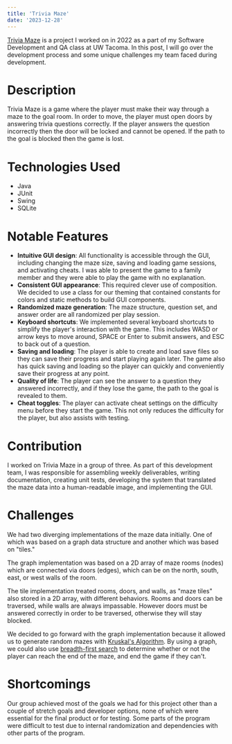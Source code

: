 ```yaml
---
title: 'Trivia Maze'
date: '2023-12-28'
---
```


[Trivia Maze](https://github.com/OtherAndrew/trivia-maze) is a project I worked on in 2022 as a part of my Software Development and QA class at UW Tacoma. In this post, I will go over the development process and some unique challenges my team faced during development.

# Description

Trivia Maze is a game where the player must make their way through a maze to the goal room. In order to move, the player must open doors by answering trivia questions correctly. If the player answers the question incorrectly then the door will be locked and cannot be opened. If the path to the goal is blocked then the game is lost.

# Technologies Used

- Java
- JUnit
- Swing
- SQLite

# Notable Features

- **Intuitive GUI design**: All functionality is accessible through the GUI, including changing the maze size, saving and loading game sessions, and activating cheats. I was able to present the game to a family member and they were able to play the game with no explanation.
- **Consistent GUI appearance**: This required clever use of composition. We decided to use a class for our theming that contained constants for colors and static methods to build GUI components.
- **Randomized maze generation**: The maze structure, question set, and answer order are all randomized per play session.
- **Keyboard shortcuts**: We implemented several keyboard shortcuts to simplify the player's interaction with the game. This includes WASD or arrow keys to move around, SPACE or Enter to submit answers, and ESC to back out of a question.
- **Saving and loading**: The player is able to create and load save files so they can save their progress and start playing again later. The game also has quick saving and loading so the player can quickly and conveniently save their progress at any point.
- **Quality of life**: The player can see the answer to a question they answered incorrectly, and if they lose the game, the path to the goal is revealed to them.
- **Cheat toggles**: The player can activate cheat settings on the difficulty menu before they start the game. This not only reduces the difficulty for the player, but also assists with testing.

# Contribution

I worked on Trivia Maze in a group of three. As part of this development team, I was responsible for assembling weekly deliverables, writing documentation, creating unit tests, developing the system that translated the maze data into a human-readable image, and implementing the GUI.

# Challenges

We had two diverging implementations of the maze data initially. One of which was based on a graph data structure and another which was based on "tiles."

The graph implementation was based on a 2D array of maze rooms (nodes) which are connected via doors (edges), which can be on the north, south, east, or west walls of the room.

The tile implementation treated rooms, doors, and walls, as "maze tiles" also stored in a 2D array, with different behaviors. Rooms and doors can be traversed, while walls are always impassable. However doors must be answered correctly in order to be traversed, otherwise they will stay blocked.

We decided to go forward with the graph implementation because it allowed us to generate random mazes with [Kruskal's Algorithm](https://en.wikipedia.org/wiki/Kruskal%27s_algorithm). By using a graph, we could also use [breadth-first search](https://en.wikipedia.org/wiki/Breadth-first_search) to determine whether or not the player can reach the end of the maze, and end the game if they can't.

# Shortcomings

Our group achieved most of the goals we had for this project other than a couple of stretch goals and developer options, none of which were essential for the final product or for testing. Some parts of the program were difficult to test due to internal randomization and dependencies with other parts of the program.
